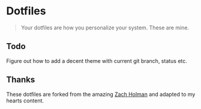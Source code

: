 Dotfiles
========

> Your dotfiles are how you personalize your system. These are mine.

## Todo
Figure out how to add a decent theme with current git branch, status etc.

## Thanks

These dotfiles are forked from the amazing [Zach Holman](http://github.com/holman/dotfiles) and adapted to my hearts content.
